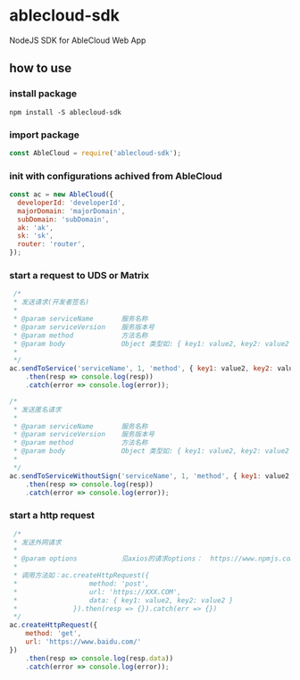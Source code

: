 # ablecloud-sdk

NodeJS SDK for AbleCloud Web App

## how to use

### install package

```
npm install -S ablecloud-sdk
```

### import package

```js
const AbleCloud = require('ablecloud-sdk');
```

### init with configurations achived from AbleCloud

```js
const ac = new AbleCloud({
  developerId: 'developerId',
  majorDomain: 'majorDomain',
  subDomain: 'subDomain',
  ak: 'ak',
  sk: 'sk',
  router: 'router',
});
```

### start a request to UDS or Matrix

```js
 /*
 * 发送请求(开发者签名)
 *
 * @param serviceName       服务名称
 * @param serviceVersion    服务版本号
 * @param method            方法名称
 * @param body              Object 类型如: { key1: value2, key2: value2 }
 *
 */
ac.sendToService('serviceName', 1, 'method', { key1: value2, key2: value2 })
    .then(resp => console.log(resp))
    .catch(error => console.log(error));

/*
 * 发送匿名请求
 *
 * @param serviceName       服务名称
 * @param serviceVersion    服务版本号
 * @param method            方法名称
 * @param body              Object 类型如: { key1: value2, key2: value2 }
 *
 */
ac.sendToServiceWithoutSign('serviceName', 1, 'method', { key1: value2, key2: value2 })
    .then(resp => console.log(resp))
    .catch(error => console.log(error));
```

### start a http request

```js
 /*
 * 发送外网请求
 *
 * @param options           见axios的请求options：  https://www.npmjs.com/package/axios#request-config
 *
 * 调用方法如：ac.createHttpRequest({
 *                  method: 'post',
 *                  url: 'https://XXX.COM',
 *                  data: { key1: value2, key2: value2 }
 *              }).then(resp => {}).catch(err => {})
 */
ac.createHttpRequest({
    method: 'get',
    url: 'https://www.baidu.com/'
})
    .then(resp => console.log(resp.data))
    .catch(error => console.log(error));
```
